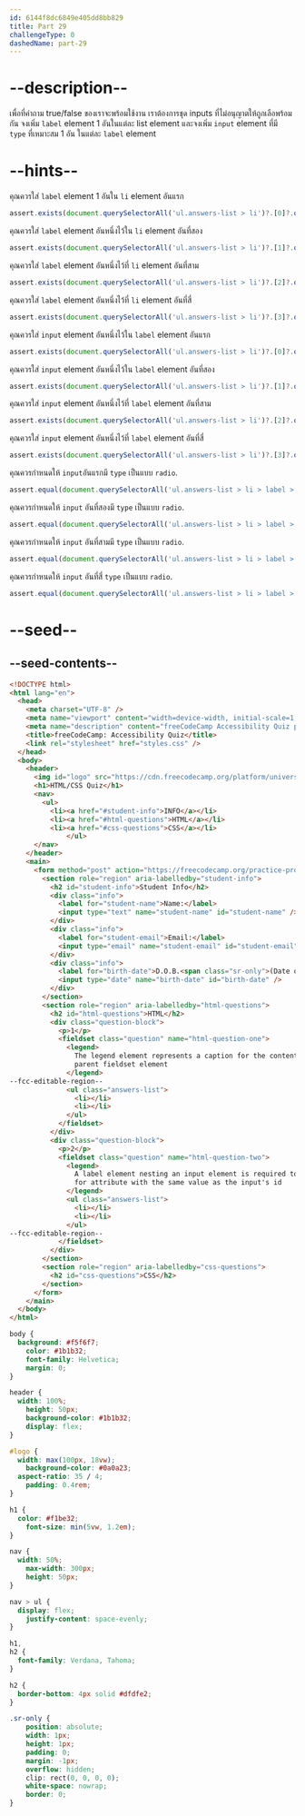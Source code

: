```yaml
---
id: 6144f8dc6849e405dd8bb829
title: Part 29
challengeType: 0
dashedName: part-29
---
```


# --description--

เพื่อที่คำถาม true/false ของเราจะพร้อมใช้งาน เราต้องการชุด inputs ที่ไม่อนุญาตให้ถูกเลือพร้อมกัน
จงเพิ่ม `label` element 1 อันในแต่ละ list element
และจงเพิ่ม `input` element ที่มี `type` ที่เหมาะสม 1 อัน ในแต่ละ `label` element

# --hints--

คุณควรใส่ `label` element 1 อันใน `li` element อันแรก

```js
assert.exists(document.querySelectorAll('ul.answers-list > li')?.[0]?.querySelector('label'));
```

คุณควรใส่ `label` element อันหนึ่งไว้ใน `li` element อันที่สอง

```js
assert.exists(document.querySelectorAll('ul.answers-list > li')?.[1]?.querySelector('label'));
```

คุณควรใส่ `label` element อันหนึ่งไว้ที่ `li` element อันที่สาม

```js
assert.exists(document.querySelectorAll('ul.answers-list > li')?.[2]?.querySelector('label'));
```

คุณควรใส่ `label` element อันหนึ่งไว้ที่ `li` element อันที่สี่

```js
assert.exists(document.querySelectorAll('ul.answers-list > li')?.[3]?.querySelector('label'));
```

คุณควรใส่ `input` element อันหนึ่งไว้ใน `label` element อันแรก

```js
assert.exists(document.querySelectorAll('ul.answers-list > li')?.[0]?.querySelector('label')?.querySelector('input'));
```

คุณควรใส่ `input` element อันหนึ่งไว้ใน `label` element อันที่สอง

```js
assert.exists(document.querySelectorAll('ul.answers-list > li')?.[1]?.querySelector('label')?.querySelector('input'));
```

คุณควรใส่ `input` element อันหนึ่งไว้ที่ `label` element อันที่สาม

```js
assert.exists(document.querySelectorAll('ul.answers-list > li')?.[2]?.querySelector('label')?.querySelector('input'));
```

คุณควรใส่ `input` element อันหนึ่งไว้ที่ `label` element อันที่สี่

```js
assert.exists(document.querySelectorAll('ul.answers-list > li')?.[3]?.querySelector('label')?.querySelector('input'));
```

คุณควรกำหนดให้ `input`อันแรกมี  `type` เป็นแบบ `radio`.

```js
assert.equal(document.querySelectorAll('ul.answers-list > li > label > input')?.[0]?.type, 'radio');
```

คุณควรกำหนดให้ `input` อันที่สองมี `type` เป็นแบบ `radio`.

```js
assert.equal(document.querySelectorAll('ul.answers-list > li > label > input')?.[1]?.type, 'radio');
```

คุณควรกำหนดให้ `input` อันที่สามมี `type` เป็นแบบ `radio`.

```js
assert.equal(document.querySelectorAll('ul.answers-list > li > label > input')?.[2]?.type, 'radio');
```

คุณควรกำหนดให้ `input` อันที่สี่ `type` เป็นแบบ `radio`.

```js
assert.equal(document.querySelectorAll('ul.answers-list > li > label > input')?.[3]?.type, 'radio');
```

# --seed--

## --seed-contents--

```html
<!DOCTYPE html>
<html lang="en">
  <head>
    <meta charset="UTF-8" />
    <meta name="viewport" content="width=device-width, initial-scale=1.0" />
    <meta name="description" content="freeCodeCamp Accessibility Quiz practice project" />
    <title>freeCodeCamp: Accessibility Quiz</title>
    <link rel="stylesheet" href="styles.css" />
  </head>
  <body>
    <header>
      <img id="logo" src="https://cdn.freecodecamp.org/platform/universal/fcc_primary.svg">
      <h1>HTML/CSS Quiz</h1>
      <nav>
        <ul>
          <li><a href="#student-info">INFO</a></li>
          <li><a href="#html-questions">HTML</a></li>
          <li><a href="#css-questions">CSS</a></li>
			  </ul>
      </nav>
    </header>
    <main>
      <form method="post" action="https://freecodecamp.org/practice-project/accessibility-quiz">
        <section role="region" aria-labelledby="student-info">
          <h2 id="student-info">Student Info</h2>
          <div class="info">
            <label for="student-name">Name:</label>
            <input type="text" name="student-name" id="student-name" />
          </div>
          <div class="info">
            <label for="student-email">Email:</label>
            <input type="email" name="student-email" id="student-email" />
          </div>
          <div class="info">
            <label for="birth-date">D.O.B.<span class="sr-only">(Date of Birth)</span></label>
            <input type="date" name="birth-date" id="birth-date" />
          </div>
        </section>
        <section role="region" aria-labelledby="html-questions">
          <h2 id="html-questions">HTML</h2>
          <div class="question-block">
            <p>1</p>
            <fieldset class="question" name="html-question-one">
              <legend>
                The legend element represents a caption for the content of its
                parent fieldset element
              </legend>
--fcc-editable-region--
              <ul class="answers-list">
                <li></li>
                <li></li>
              </ul>
            </fieldset>
          </div>
          <div class="question-block">
            <p>2</p>
            <fieldset class="question" name="html-question-two">
              <legend>
                A label element nesting an input element is required to have a
                for attribute with the same value as the input's id
              </legend>
              <ul class="answers-list">
                <li></li>
                <li></li>
              </ul>
--fcc-editable-region--
            </fieldset>
          </div>
        </section>
        <section role="region" aria-labelledby="css-questions">
          <h2 id="css-questions">CSS</h2>
        </section>
      </form>
    </main>
  </body>
</html>

```

```css
body {
  background: #f5f6f7;
	color: #1b1b32;
	font-family: Helvetica;
	margin: 0;
}

header {
  width: 100%;
	height: 50px;
	background-color: #1b1b32;
	display: flex;
}

#logo {
  width: max(100px, 18vw);
	background-color: #0a0a23;
  aspect-ratio: 35 / 4;
	padding: 0.4rem;
}

h1 {
  color: #f1be32;
	font-size: min(5vw, 1.2em);
}

nav {
  width: 50%;
	max-width: 300px;
	height: 50px;
}

nav > ul {
  display: flex;
	justify-content: space-evenly;
}

h1,
h2 {
  font-family: Verdana, Tahoma;
}

h2 {
  border-bottom: 4px solid #dfdfe2;
}

.sr-only {
	position: absolute;
	width: 1px;
	height: 1px;
	padding: 0;
	margin: -1px;
	overflow: hidden;
	clip: rect(0, 0, 0, 0);
	white-space: nowrap;
	border: 0;
}

```
